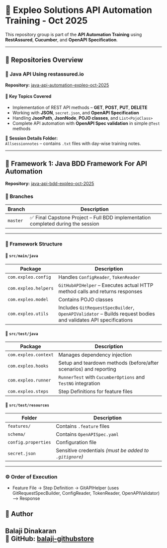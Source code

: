 ﻿# 📘 Expleo Solutions API Automation Training - Oct 2025

This repository group is part of the **API Automation Training** using **RestAssured**, **Cucumber**, and **OpenAPI Specification**.

---

## 📂 Repositories Overview

### 🔹 Java API Using restassured.io
**Repository:** [java-api-automation-expleo-oct-2025](https://github.com/balaji-githubstore/java-api-automation-expleo-oct-2025.git)

#### 🧠 Key Topics Covered
- Implementation of REST API methods – **GET**, **POST**, **PUT**, **DELETE**
- Working with **JSON**, `secret.json`, and **OpenAPI Specification**
- Handling **JsonPath**, **JsonNode**, **POJO classes**, and `List<PojoClass>`
- Complete API automation with **OpenAPI Spec validation** in simple `@Test` methods

📁 **Session Details Folder:**  
`Allsessionnotes` – contains `.txt` files with day-wise training notes.

---

## 🧪 Framework 1: Java BDD Framework For API Automation
**Repository:** [java-api-bdd-expleo-oct-2025](https://github.com/balaji-githubstore/java-api-bdd-expleo-oct-2025.git)

### 🔀 Branches
| Branch | Description |
|--------|--------------|
| `master` | ✅ Final Capstone Project – Full BDD implementation completed during the session |

---

### 🧩 Framework Structure

#### 📁 `src/main/java`
| Package | Description |
|----------|--------------|
| `com.expleo.config` | Handles `ConfigReader`, `TokenReader` |
| `com.expleo.helpers` | `GitHubAPIHelper` – Executes actual HTTP method calls and returns responses |
| `com.expleo.model` | Contains POJO classes |
| `com.expleo.utils` | Includes `GitRequestSpecBuilder`, `OpenAPIValidator` – Builds request bodies and validates API specifications |

#### 📁 `src/test/java`
| Package | Description |
|----------|--------------|
| `com.expleo.context` | Manages dependency injection |
| `com.expleo.hooks` | Setup and teardown methods (before/after scenarios) and reporting |
| `com.expleo.runner` | `RunnerTest` with `CucumberOptions` and `TestNG` integration |
| `com.expleo.steps` | Step Definitions for feature files |

#### 📁 `src/test/resources`
| Folder | Description |
|---------|--------------|
| `features/` | Contains `.feature` files |
| `schema/` | Contains `OpenAPISpec.yaml` |
| `config.properties` | Configuration file |
| `secret.json` | Sensitive credentials *(must be added to `.gitignore`)* |

---

### ⚙️ Order of Execution
- Feature File → Step Definition → GitAPIHelper (uses GitRequestSpecBuilder, ConfigReader, TokenReader, OpenAPIValidator) --> Response

## 👤 Author

**Balaji Dinakaran**  
🔗 GitHub: [balaji-githubstore](https://github.com/balaji-githubstore)
---
